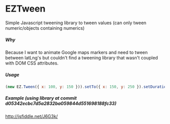EZTween
=======

Simple Javascript tweening library to tween values (can only tween numeric/objects containing numerics)


##### Why

Because I want to animate Google maps markers and need to tween between latLng's but couldn't find a tweening library that wasn't coupled with DOM CSS attributes.

##### Usage
```javascript
(new EZ.Tween({ x: 100, y: 150 })).setTo({ x: 150, y: 250 }).setDuration(3000).start(function(current) { console.log(current); });
```

##### Example (using library at commit d05342ecbc7d5a2832ba059844d551698188fc33)

http://jsfiddle.net/J6G3k/
